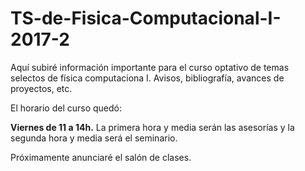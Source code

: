 # TS-de-Fisica-Computacional-I-2017-2
Aquí subiré información importante para el curso optativo de temas selectos de física computaciona I. Avisos, bibliografía, avances de proyectos, etc. 


El horario del curso quedó: 

**Viernes de 11 a 14h.** La primera hora y media serán las asesorías y la segunda hora y media será el seminario. 

Próximamente anunciaré el salón de clases. 
